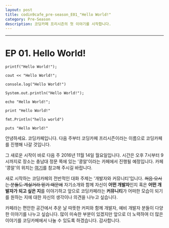 ```yaml
---
layout: post
title: codin9cafe_pre-season_E01_"Hello World!"
category: Pre-Season 
description: 코딩카페 프리시즌의 첫 이야기를 시작합니다.
---
```


---

# EP 01. Hello World!

~~~
printf("Hello World!");

cout << "Hello World!";

console.log("Hello World!")

System.out.println("Hello World!");

echo "Hello World!";

print "Hello World!"

fmt.Println("hello world")

puts "Hello World!"
~~~

안녕하세요. 코딩카페입니다.
다음 주부터 코딩카페 프리시즌이라는 이름으로 코딩카페를 진행해 나갈 것입니다.

그 새로운 시작이 바로 다음 주 2016년 11월 14일 월요일입니다.
시간은 오후 7시부터 9시까지로 장소는 충남대 정문 쪽에 있는 '콩알'이라는 카페에서 진행될 예정입니다.
카페 '콩알'의 위치는 [여기](http://map.naver.com/?perimeter=0&lng=29b6dd19e87bfbd53e904290a0361e91&pinId=33152559&pinType=site&dlevel=11&lat=a526170cff32608caeab4b0b1962922f&enc=b64)를 참고해 주시길 바랍니다.

새로 시작하는 코딩카페의 전반적인 대화 주제는 '개발자와 커뮤니티'입니다. ~~처음 오시는 분들도 계실거라 믿기 때문에~~
자기소개와 함께 자신이 **어떤 개발자**인지 혹은 **어떤 개발자가 되고 싶은 지**를 이야기하고
앞으로 코딩카페라는 **커뮤니티**가 어떠한 모습이 되기를 원하는 지에 대한 자신의 생각이나 의견을 나누고 싶습니다.

카페라는 편안한 공간에서 추운 날 따뜻한 커피와 함께 개발자, 예비 개발자 분들이 다양한 이야기를 나누고 싶습니다.
많이 미숙한 부분이 있겠지만 앞으로 더 노력하여 더 많은 이야기를 코딩카페에서 나눌 수 있도록 하겠습니다. 감사합니다.
